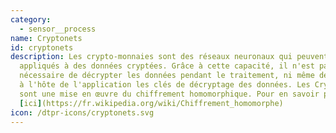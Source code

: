 ```yaml
---
category: 
  - sensor__process
name: Cryptonets
id: cryptonets
description: Les crypto-monnaies sont des réseaux neuronaux qui peuvent être
  appliqués à des données cryptées. Grâce à cette capacité, il n'est pas
  nécessaire de décrypter les données pendant le traitement, ni même de fournir
  à l'hôte de l'application les clés de décryptage des données. Les Cryptonets
  sont une mise en œuvre du chiffrement homomorphique. Pour en savoir plus
  [ici](https://fr.wikipedia.org/wiki/Chiffrement_homomorphe)
icon: /dtpr-icons/cryptonets.svg
---
```

